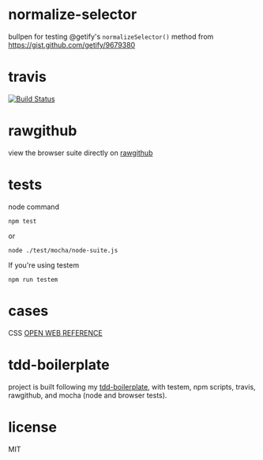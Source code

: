 # normalize-selector

bullpen for testing @getify's `normalizeSelector()` method from 
https://gist.github.com/getify/9679380

# travis

[![Build Status](https://travis-ci.org/dfkaye/normalize-selector.png?branch=master)](https://travis-ci.org/dfkaye/normalize-selector)

# rawgithub

view the browser suite directly on 
[rawgithub](https://rawgithub.com/dfkaye/normalize-selector/master/test/mocha/browser-suite.html)

# tests

node command

    npm test
    
or

    node ./test/mocha/node-suite.js

If you're using testem

    npm run testem
    
# cases

CSS [OPEN WEB REFERENCE](http://ref.openweb.io/CSS/)


# tdd-boilerplate

project is built following my 
[tdd-boilerplate](https://github.com/dfkaye/tdd-boilerplate), with testem, npm 
scripts, travis, rawgithub, and mocha (node and browser tests).

# license

MIT